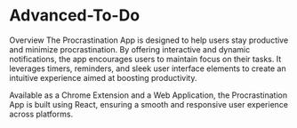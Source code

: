# Advanced-To-Do
Overview
The Procrastination App is designed to help users stay productive and minimize procrastination. By offering interactive and dynamic notifications, the app encourages users to maintain focus on their tasks. It leverages timers, reminders, and sleek user interface elements to create an intuitive experience aimed at boosting productivity.

Available as a Chrome Extension and a Web Application, the Procrastination App is built using React, ensuring a smooth and responsive user experience across platforms.


